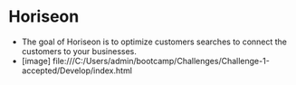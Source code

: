 # Horiseon 
* The goal of Horiseon is to optimize customers searches to connect the customers to your businesses.
* [image] file:///C:/Users/admin/bootcamp/Challenges/Challenge-1-accepted/Develop/index.html

